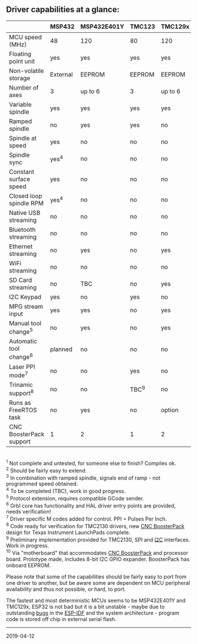 ## Driver capabilities at a glance:


|                         | MSP432   | MSP432E401Y |TMC123  | TMC129x | MSP430F5529 | PSoC&nbsp;5 | ESP32 | SAMD21 | LPC1769<sup>1</sup> |
|-------------------------|----------|-------------|--------|---------|-------------|--------|-------|-------|---------|
| MCU speed \(MHz\)       | 48       | 120         | 80     | 120     | 25 \(16 bit\) | 80     | 2x240 | 48    | 120     |
| Floating point unit     | yes      | yes         | yes    | yes     | no          | no     | yes   | no    | no    |
| Non-volatile storage    | External | EEPROM      | EEPROM | EEPROM  | External    | EEPROM | Flash | Flash | Flash   |
| Number of axes          | 3        | up to 6     | 3      | up to 6 | 3           | 3<sup>2</sup>      | 3    | 3    | 3       |
| Variable spindle        | yes      | yes         | yes    | yes     | yes         | yes    | yes   | yes   | yes     |
| Ramped spindle          | no       | yes         | yes    | no      | no          | no     | yes   | no    | no      |
| Spindle at speed        | yes      | no          | no     | no      | no          | no     | yes<sup>3</sup>  | no    | no      |
| Spindle sync            | yes<sup>4</sup>      | no          |no     | no      | no          | no     | no    | no    | no      |
| Constant surface speed  | yes      | no          | no     | no      | no          | no     | no    | no    | no      |
| Closed loop spindle RPM | yes<sup>4</sup>      | no          | no     | no      | no          | no     | no    | no    | no      |
| Native USB streaming    | no       | no          | no     | no      | no          | no     | no    | yes   | yes?    |
| Bluetooth streaming     | no       | no          | no     | no      | no          | no     | yes   | no    | no      |
| Ethernet streaming      | no       | yes         | no     | yes     | no          | no     | no    | no    | no      |
| WiFi streaming          | no       | no          | no     | no      | no          | no     | yes   | no    | no      |
| SD Card streaming       | no       | TBC         | no     | yes     | no          | no     | yes   | no    | yes     |
| I2C Keypad              | yes      | no          | yes    | no      | no          | yes    | yes   | no    | no      |
| MPG stream input        | yes      | yes         | no     | yes     | no          | no     | no    | no    | no      |
| Manual tool change<sup>5</sup>      | no          | yes      | no     | yes     | no          | no     | yes   | yes   | no      |
| Automatic tool change<sup>6</sup>    | planned| no          | no     | no      | no          | no     | no    | no    | no      |
| Laser PPI mode<sup>7</sup>           | no     | no          | yes    | no      | no          | no     | no    | no    | no      |
| Trinamic support<sup>8</sup>         | no     | no          | TBC<sup>9</sup>    | no      | no          | no     | no    | no    | no      |
| Runs as FreeRTOS task   | no       | yes         | no     | option  | no          | no     | yes   | no    | no      |
| CNC BoosterPack support | 1        | 2           | 1      | 2       | 1           | no     | yes<sup>10</sup>   | no<sup>10</sup>  | no      |

<br><sup>1</sup> Not complete and untested, for someone else to finish? Compiles ok.
<br><sup>2</sup> Should be fairly easy to extend.
<br><sup>3</sup> In combination with ramped spindle, signals end of ramp - not programmed speed obtained.
<br><sup>4</sup> To be completed \(TBC\), work in good progress.
<br><sup>5</sup> Protocol extension, requires compatible GCode sender.
<br><sup>6</sup> Grbl core has functionality and HAL driver entry points are provided, needs verification!
<br><sup>7</sup> Driver specific M codes added for control. PPI = Pulses Per Inch.
<br><sup>8</sup> Code ready for verification for TMC2130 drivers, new [CNC BoosterPack](https://github.com/terjeio/CNC_Boosterpack) design for Texas Instrument LaunchPads complete.
<br><sup>9</sup> Preliminary implementation provided for TMC2130, SPI and [I2C](https://github.com/terjeio/Trinamic_TMC2130_I2C_SPI_Bridge) interfaces. Work in progress.
<br><sup>10</sup> Via "motherboard" that accommodates [CNC BoosterPack](https://github.com/terjeio/CNC_Boosterpack) and processor board. Prototype made, includes 8-bit I2C GPIO expander. BoosterPack has onboard EEPROM.

Please note that some of the capabilities should be fairly easy to port from one driver to another, but be aware some are dependent on MCU peripheral availability and thus not possible, or hard, to port.

The fastest and most deterministic MCUs seems to be MSP432E401Y and TMC129x, ESP32 is not bad but it is a bit unstable - maybe due to outstanding [bugs](https://github.com/espressif/esp-idf/issues) in the [ESP-IDF](https://github.com/espressif/esp-idf) and the system architecture - program code is stored off chip in external serial flash.

---
2019-04-12
